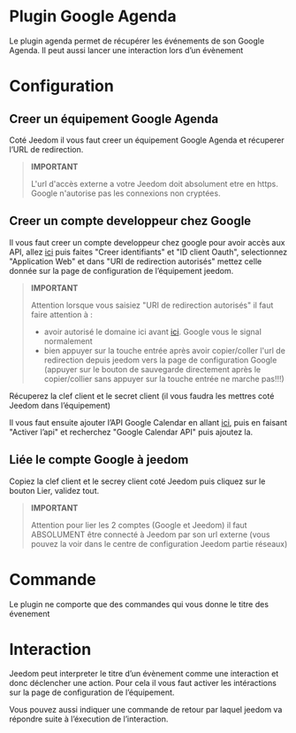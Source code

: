 # Plugin Google Agenda

Le plugin agenda permet de récupérer les événements de son Google Agenda. Il peut aussi lancer une interaction lors d’un évènement

# Configuration 

## Creer un équipement Google Agenda 

Coté Jeedom il vous faut creer un équipement Google Agenda et récuperer l’URL de redirection. 

> **IMPORTANT**
>
> L'url d'accès externe a votre Jeedom doit absolument etre en https. Google n'autorise pas les connexions non cryptées.

## Creer un compte developpeur chez Google 

Il vous faut creer un compte developpeur chez google pour avoir accès aux API, allez [ici](https://console.developers.google.com/apis/credentials) puis faites "Creer identifiants" et "ID client Oauth", selectionnez "Application Web" et dans "URI de redirection autorisés" mettez celle donnée sur la page de configuration de l’équipement jeedom.

> **IMPORTANT**
>
> Attention lorsque vous saisiez "URI de redirection autorisés" il faut faire attention à : 
> - avoir autorisé le domaine ici avant [ici](https://console.developers.google.com/apis/credentials/consent). Google vous le signal normalement
> - bien appuyer sur la touche entrée après avoir copier/coller l'url de redirection depuis jeedom vers la page de configuration Google (appuyer sur le bouton de sauvegarde directement après le copier/collier sans appuyer sur la touche entrée ne marche pas!!!)

Récuperez la clef client et le secret client (il vous faudra les mettres coté Jeedom dans l’équipement)

Il vous faut ensuite ajouter l’API Google Calendar en allant [ici](https://console.developers.google.com/apis/dashboard), puis en faisant "Activer l’api" et recherchez "Google Calendar API" puis ajoutez la.

## Liée le compte Google à jeedom 

Copiez la clef client et le secrey client coté Jeedom puis cliquez sur le bouton Lier, validez tout.

>**IMPORTANT**
>
>Attention pour lier les 2 comptes (Google et Jeedom) il faut ABSOLUMENT être connecté à Jeedom par son url externe (vous pouvez la voir dans le centre de configuration Jeedom partie réseaux)

# Commande 

Le plugin ne comporte que des commandes qui vous donne le titre des évenement

# Interaction 

Jeedom peut interpreter le titre d’un évènement comme une interaction et donc déclencher une action. Pour cela il vous faut activer les intéractions sur la page de configuration de l’équipement.

Vous pouvez aussi indiquer une commande de retour par laquel jeedom va répondre suite à l’éxecution de l’interaction.
